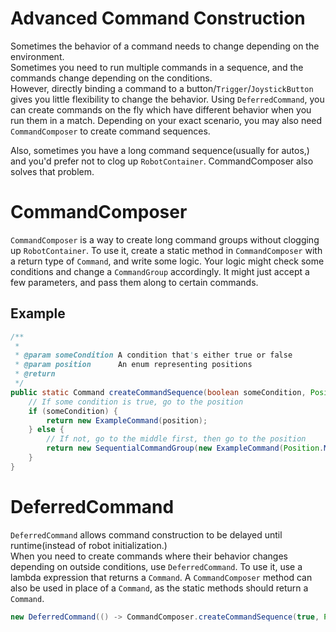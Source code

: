 Advanced Command Construction
===
Sometimes the behavior of a command needs to change depending on the environment.  
Sometimes you need to run multiple commands in a sequence, and the commands change depending on the conditions.  
However, directly binding a command to a button/`Trigger`/`JoystickButton` gives you little flexibility to change the behavior. Using `DeferredCommand`, you can create commands on the fly which have different behavior when you run them in a match.
Depending on your exact scenario, you may also need `CommandComposer` to create command sequences.

Also, sometimes you have a long command sequence(usually for autos,) and you'd prefer not to clog up `RobotContainer`. CommandComposer also solves that problem.

CommandComposer
===
`CommandComposer` is a way to create long command groups without clogging up `RobotContainer`. To use it, create a static method in `CommandComposer` with a return type of `Command`, and write some logic. Your logic might check some conditions and change a `CommandGroup` accordingly. It might just accept a few parameters, and pass them along to certain commands.

Example
---
```java
/**
 * 
 * @param someCondition A condition that's either true or false
 * @param position      An enum representing positions
 * @return
 */
public static Command createCommandSequence(boolean someCondition, Position position) {
	// If some condition is true, go to the position
	if (someCondition) {
		return new ExampleCommand(position);
	} else {
		// If not, go to the middle first, then go to the position
		return new SequentialCommandGroup(new ExampleCommand(Position.MIDDLE), new ExampleCommand(position));
	}
}
```

DeferredCommand
===
`DeferredCommand` allows command construction to be delayed until runtime(instead of robot initialization.)  
When you need to create commands where their behavior changes depending on outside conditions, use `DeferredCommand`. To use it, use a lambda expression that returns a `Command`. A `CommandComposer` method can also be used in place of a `Command`, as the static methods should return a `Command`.
```java
new DeferredCommand(() -> CommandComposer.createCommandSequence(true, Position.FAR));
```